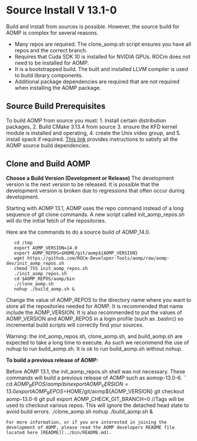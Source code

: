 # Source Install V 13.1-0

Build and install from sources is possible.  However, the source build for AOMP is complex for several reasons.
- Many repos are required.  The clone_aomp.sh script ensures you have all repos and the correct branch.
- Requires that Cuda SDK 10 is installed for NVIDIA GPUs. ROCm does not need to be installed for AOMP.
- It is a bootstrapped build. The built and installed LLVM compiler is used to build library components.
- Additional package dependencies are required that are not required when installing the AOMP package.

## Source Build Prerequisites

To build AOMP from source you must: 1. Install certain distribution packages, 2. Build CMake 3.13.4 from source 3. ensure the KFD kernel module is installed and operating, 4. create the Unix video group, and 5. install spack if required. [This link](SOURCEINSTALL_PREREQUISITE.md) provides instructions to satisfy all the AOMP source build dependencies.

## Clone and Build AOMP

<b>Choose a Build Version (Development or Release)</b>
The development version is the next version to be released.  It is possible that the development version is broken due to regressions that often occur during development.

Starting with AOMP 13.1, AOMP uses the repo command instead of a long sequence of git clone commands. A new script called init\_aomp\_repos.sh will do the initial fetch of the repositories.

Here are the commands to do a source build of AOMP_14.0.

```
   cd /tmp
   export AOMP_VERSION=14.0
   export AOMP_REPOS=$HOME/git/aomp${AOMP_VERSION}
   wget https://github.com/ROCm-Developer-Tools/aomp/raw/aomp-dev/init_aomp_repos.sh
   chmod 755 init_aomp_repos.sh
   ./init_aomp_repos.sh
   cd $AOMP_REPOS/aomp/bin
   ./clone_aomp.sh
   nohup ./build_aomp.sh &
```

Change the value of AOMP\_REPOS to the directory name where you want to store all the repositories needed for AOMP. It is recommended that name include the AOMP\_VERSION.
It is also recommended to put the values of AOMP\_VERSION and AOMP\_REPOS in a login profile (such as .bashrc) so incremental build scripts will correctly find your sources.

Warning: the init_aomp_repos.sh, clone_aomp.sh, and build_aomp.sh are expected to take a long time to execute. As such we recommend the use of nohup to run build_aomp.sh. It is ok to run build_aomp.sh without nohup. 

<b>To build a previous release of AOMP:</b>

Before AOMP 13.1, the init_aomp_repos.sh shell was not necessary.  These commands will build a previous release of AOMP such as aomop-13.0-6.
``
   cd $AOMP_REPOS/aomp/bin
   export AOMP_VERSION=13.0
   export AOMP_REPOS=$HOME/git/aomp${AOMP_VERSION}
   git checkout aomp-13.0-6
   git pull
   export AOMP_CHECK_GIT_BRANCH=0 //Tags will be used to checkout various repos. This will ignore the detached head state to avoid build errors.
   ./clone_aomp.sh
   nohup ./build_aomp.sh &
```
For more information, or if you are interested in joining the development of AOMP, please read the AOMP developers README file located here [README](../bin/README.md).
